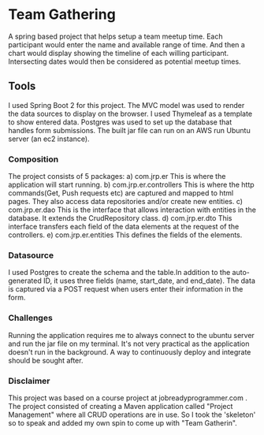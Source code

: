 # Team Gathering
 A spring based project that helps setup a team meetup time.
 Each participant would enter the name and available range of time.
 And then a chart would display showing the timeline of each willing participant.
 Intersecting dates would then be considered as potential meetup times.

## Tools
 I used Spring Boot 2 for this project. The MVC model was used to render
 the data sources to display on the browser. I used Thymeleaf as a template
 to show entered data.
 Postgres was used to set up the database that handles form submissions.
 The built jar file can run on an AWS run Ubuntu server (an ec2 instance).
 
### Composition
 The project consists of 5 packages:
  a) com.jrp.er
     This is where the application will start running.
  b) com.jrp.er.controllers
     This is where the http commands(Get, Push requests etc) are captured and mapped to html pages.
	 They also access data repositories and/or create new entities.
  c) com.jrp.er.dao
	 This is the interface that allows interaction with entities in the database. It extends the
	 CrudRepository class.
  d) com.jrp.er.dto
	 This interface transfers each field of the data elements at the request of the controllers.
  e) com.jrp.er.entities
     This defines the fields of the elements.
	  
	  
### Datasource
 I used Postgres to create the schema and the table.In addition to the
 auto-generated ID, it uses three fields (name, start_date, and end_date).
 The data is captured via a POST request when users enter their information in the form.
   
 
### Challenges
 Running the application requires me to always connect to the ubuntu server and run the jar
 file on my terminal. It's not very practical as the application doesn't run in the
 background. A way to continuously deploy and integrate should be sought after.
 
### Disclaimer
 This project was based on a course project at jobreadyprogrammer.com . The project consisted
 of creating a Maven application called "Project Management" where all CRUD operations are in use.
 So I took the 'skeleton' so to speak and added my own spin to come up with "Team Gatherin".
 
